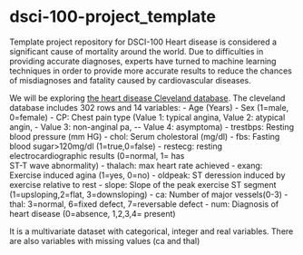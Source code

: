 # dsci-100-project_template
Template project repository for DSCI-100
Heart disease is considered a significant cause of mortality around the world. Due to difficulties in providing accurate diagnoses, experts have turned to machine learning techniques in order to provide more accurate results to reduce the chances of misdiagnoses and fatality caused by cardiovascular diseases. 

We will be exploring [the heart disease Cleveland database](https://archive.ics.uci.edu/dataset/45/heart+disease). The cleveland database includes 302 rows and 14 variables: 
    - Age (Years)
    - Sex (1=male, 0=female)
    - CP: Chest pain type (Value 1: typical angina,  Value 2: atypical
           angin, - Value 3: non-anginal pa, -- Value 4: asymptoma)
    - trestbps: Resting blood pressure (mm HG)
    - chol: Serum cholestoral (mg/dl)
    - fbs: Fasting blood sugar>120mg/dl (1=true,0=false)
    - restecg: resting electrocardiographic results (0=normal, 1= has  
               ST-T wave abnormality)
    - thalach: max heart rate achieved
    - exang: Exercise induced agina (1=yes, 0=no)
    - oldpeak: ST deression induced by exercise relative to rest
    - slope: Slope of the peak exercise ST segment (1=upsloping,2=flat, 
             3=downsloping)
    - ca: Number of major vessels(0-3)
    - thal: 3=normal, 6=fixed defect, 7=reversable defect
    - num: Diagnosis of heart disease (0=absence, 1,2,3,4= present)

It is a multivariate dataset with categorical, integer and real variables. There are also variables with missing values (ca and thal)
